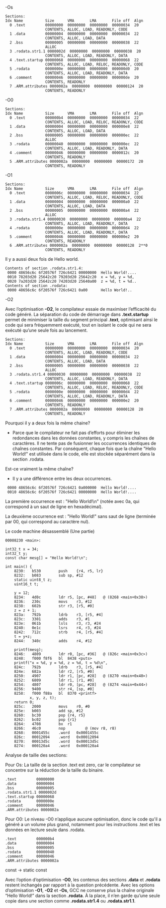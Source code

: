 -Os

```
Sections:
Idx Name          Size      VMA       LMA       File off  Algn
  0 .text         00000000  00000000  00000000  00000034  20
                  CONTENTS, ALLOC, LOAD, READONLY, CODE
  1 .data         00000004  00000000  00000000  00000034  22
                  CONTENTS, ALLOC, LOAD, DATA
  2 .bss          00000005  00000000  00000000  00000038  22
                  ALLOC
  3 .rodata.str1.1 0000002d  00000000  00000000  00000038  20
                  CONTENTS, ALLOC, LOAD, READONLY, DATA
  4 .text.startup 00000068  00000000  00000000  00000068  22
                  CONTENTS, ALLOC, LOAD, RELOC, READONLY, CODE
  5 .rodata       0000000e  00000000  00000000  000000d0  20
                  CONTENTS, ALLOC, LOAD, READONLY, DATA
  6 .comment      00000046  00000000  00000000  000000de  20
                  CONTENTS, READONLY
  7 .ARM.attributes 0000002a  00000000  00000000  00000124  20
                  CONTENTS, READONLY
```

-O0

```
Sections:
Idx Name          Size      VMA       LMA       File off  Algn
  0 .text         000000b4  00000000  00000000  00000034  22
                  CONTENTS, ALLOC, LOAD, RELOC, READONLY, CODE
  1 .data         00000004  00000000  00000000  000000e8  22
                  CONTENTS, ALLOC, LOAD, DATA
  2 .bss          00000005  00000000  00000000  000000ec  22
                  ALLOC
  3 .rodata       00000040  00000000  00000000  000000ec  22
                  CONTENTS, ALLOC, LOAD, READONLY, DATA
  4 .comment      00000046  00000000  00000000  0000012c  20
                  CONTENTS, READONLY
  5 .ARM.attributes 0000002a  00000000  00000000  00000172  20
                  CONTENTS, READONLY
```

-O1

```
Sections:
Idx Name          Size      VMA       LMA       File off  Algn
  0 .text         0000006c  00000000  00000000  00000034  22
                  CONTENTS, ALLOC, LOAD, RELOC, READONLY, CODE
  1 .data         00000004  00000000  00000000  000000a0  22
                  CONTENTS, ALLOC, LOAD, DATA
  2 .bss          00000005  00000000  00000000  000000a4  22
                  ALLOC
  3 .rodata.str1.4 00000030  00000000  00000000  000000a4  22
                  CONTENTS, ALLOC, LOAD, READONLY, DATA
  4 .rodata       0000000e  00000000  00000000  000000d4  22
                  CONTENTS, ALLOC, LOAD, READONLY, DATA
  5 .comment      00000046  00000000  00000000  000000e2  20
                  CONTENTS, READONLY
  6 .ARM.attributes 0000002a  00000000  00000000  00000128  2**0
                  CONTENTS, READONLY
```

Il y a aussi deux fois de Hello world.

```
Contents of section .rodata.str1.4:
 0000 48656c6c 6f20576f 726c6421 00000000  Hello World!....
 0010 78203d20 25642c20 79203d20 25642c20  x = %d, y = %d, 
 0020 7a203d20 25642c20 74203d20 25640a00  z = %d, t = %d..
Contents of section .rodata:
 0000 48656c6c 6f20576f 726c6421 0a00      Hello World!.. 
```



-O2

Avec l’optimisation **-O2**, le compilateur essaie de maximiser l’efficacité du code généré. La séparation du code de démarrage dans **.text.startup** permet de minimiser la taille du segment principal **.text**, optimisant ainsi le code qui sera fréquemment exécuté, tout en isolant le code qui ne sera exécuté qu’une seule fois au lancement.

```
Sections:
Idx Name          Size      VMA       LMA       File off  Algn
  0 .text         00000000  00000000  00000000  00000034  20
                  CONTENTS, ALLOC, LOAD, READONLY, CODE
  1 .data         00000004  00000000  00000000  00000034  22
                  CONTENTS, ALLOC, LOAD, DATA
  2 .bss          00000005  00000000  00000000  00000038  22
                  ALLOC
  3 .rodata.str1.4 00000030  00000000  00000000  00000038  22
                  CONTENTS, ALLOC, LOAD, READONLY, DATA
  4 .text.startup 0000006c  00000000  00000000  00000068  22
                  CONTENTS, ALLOC, LOAD, RELOC, READONLY, CODE
  5 .rodata       0000000e  00000000  00000000  000000d4  22
                  CONTENTS, ALLOC, LOAD, READONLY, DATA
  6 .comment      00000046  00000000  00000000  000000e2  20
                  CONTENTS, READONLY
  7 .ARM.attributes 0000002a  00000000  00000000  00000128  20
                  CONTENTS, READONLY
```





Pourquoi il y a deux fois la même chaine?

- Parce que le compilateur ne fait pas d’efforts pour éliminer les redondances dans les données constantes, y compris les chaînes de caractères. Il ne tente pas de fusionner les occurrences identiques de chaînes constantes. Par conséquent, chaque fois que la chaîne "Hello World!" est utilisée dans le code, elle est stockée séparément dans la section .rodata.

Est-ce vraiment la même chaîne?

- Il y a une différence entre les deux occurrences.

```
 0000 48656c6c 6f20576f 726c6421 0a000000  Hello World!....
 0010 48656c6c 6f20576f 726c6421 00000000  Hello World!....
```

La première occurrence est : "Hello World!\n" (notée avec 0a, qui correspond à un saut de ligne en hexadécimal).

La deuxième occurrence est : "Hello World!" sans saut de ligne (terminée par 00, qui correspond au caractère nul).

Le code machine désassemblé (Une partie)

```
00008230 <main>:

int32_t x = 34;
int32_t y;
const char mesg[] = "Hello World!\n";

int main() {
    8230:	b530      	push	{r4, r5, lr}
    8232:	b083      	sub	sp, #12
    static uint8_t z;
    uint16_t t;

    y = 12;
    8234:	4d0c      	ldr	r5, [pc, #48]	@ (8268 <main+0x38>)
    8236:	230c      	movs	r3, #12
    8238:	602b      	str	r3, [r5, #0]
    z = z + 1;
    823a:	792b      	ldrb	r3, [r5, #4]
    823c:	3301      	adds	r3, #1
    823e:	061b      	lsls	r3, r3, #24
    8240:	0e1c      	lsrs	r4, r3, #24
    8242:	712c      	strb	r4, [r5, #4]
    t = y+z;
    8244:	340c      	adds	r4, #12

    printf(mesg);
    8246:	4809      	ldr	r0, [pc, #36]	@ (826c <main+0x3c>)
    8248:	f000 f8f6 	bl	8438 <puts>
    printf("x = %d, y = %d, z = %d, t = %d\n",
    824c:	792b      	ldrb	r3, [r5, #4]
    824e:	682a      	ldr	r2, [r5, #0]
    8250:	4907      	ldr	r1, [pc, #28]	@ (8270 <main+0x40>)
    8252:	6809      	ldr	r1, [r1, #0]
    8254:	4807      	ldr	r0, [pc, #28]	@ (8274 <main+0x44>)
    8256:	9400      	str	r4, [sp, #0]
    8258:	f000 f88a 	bl	8370 <printf>
           x, y, z, t);
    return 0;
    825c:	2000      	movs	r0, #0
    825e:	b003      	add	sp, #12
    8260:	bc30      	pop	{r4, r5}
    8262:	bc02      	pop	{r1}
    8264:	4708      	bx	r1
    8266:	46c0      	nop			@ (mov r8, r8)
    8268:	0001455c 	.word	0x0001455c
    826c:	00012094 	.word	0x00012094
    8270:	00013d5c 	.word	0x00013d5c
    8274:	000120a4 	.word	0x000120a4
```


Analyse de taille des sections:

Pour Os: La taille de la section .text est zero, car le compilateur se concentre sur la réduction de la taille du binaire.

```
.text         00000000
.data         00000004
.bss          00000005
.rodata.str1.1 0000002d
.text.startup 00000068
.rodata       0000000e
.comment      00000046
.ARM.attributes 0000002a
```

Pour O0: Le niveau -O0 n’applique aucune optimisation, donc le code qu'il a généré a un volume plus grand, notamment pour les instructions .text et les données en lecture seule dans .rodata.

```
.text         000000b4
.data         00000004
.bss          00000005
.rodata       00000040
.comment      00000046
.ARM.attributes 0000002a
```



const -> static const

Avec l’option d’optimisation **-O0**, les contenus des sections **.data** et **.rodata** restent inchangés par rapport à la question précédente. Avec les options d’optimisation **-O1**, **-O2** et **-Os**, GCC ne conserve plus la chaîne originale “Hello World!” dans la section **.rodata**. À la place, il n’en garde qu’une seule copie dans une section comme **.rodata.str1.4** ou **.rodata.str1.1**.
